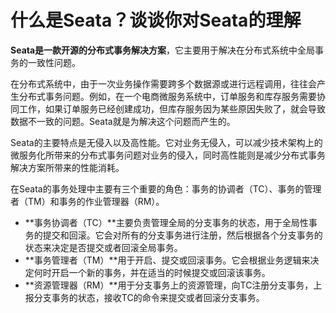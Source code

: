 # 什么是Seata？谈谈你对Seata的理解

**Seata是一款开源的分布式事务解决方案**，它主要用于解决在分布式系统中全局事务的一致性问题。

在分布式系统中，由于一次业务操作需要跨多个数据源或进行远程调用，往往会产生分布式事务问题。例如，在一个电商微服务系统中，订单服务和库存服务需要协同工作，如果订单服务已经创建成功，但库存服务因为某些原因失败了，就会导致数据不一致的问题。Seata就是为解决这个问题而产生的。

Seata的主要特点是无侵入以及高性能。它对业务无侵入，可以减少技术架构上的微服务化所带来的分布式事务问题对业务的侵入，同时高性能则是减少分布式事务解决方案所带来的性能消耗。

在Seata的事务处理中主要有三个重要的角色：事务的协调者（TC）、事务的管理者（TM）和事务的作业管理器（RM）。

+ **事务协调者（TC）**主要负责管理全局的分支事务的状态，用于全局性事务的提交和回滚。它会对所有的分支事务进行注册，然后根据各个分支事务的状态来决定是否提交或者回滚全局事务。
+ **事务管理者（TM）**用于开启、提交或回滚事务。它会根据业务逻辑来决定何时开启一个新的事务，并在适当的时候提交或回滚该事务。
+ **资源管理器（RM）**用于分支事务上的资源管理，向TC注册分支事务，上报分支事务的状态，接收TC的命令来提交或者回滚分支事务。


